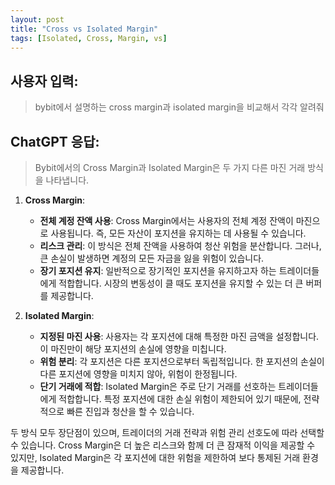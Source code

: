 ```yaml
---
layout: post
title: "Cross vs Isolated Margin"
tags: [Isolated, Cross, Margin, vs]
---
```


## 사용자 입력:
> bybit에서 설명하는 cross margin과 isolated margin을 비교해서 각각 알려줘

## ChatGPT 응답:
> Bybit에서의 Cross Margin과 Isolated Margin은 두 가지 다른 마진 거래 방식을 나타냅니다.

1. **Cross Margin**:
   - **전체 계정 잔액 사용**: Cross Margin에서는 사용자의 전체 계정 잔액이 마진으로 사용됩니다. 즉, 모든 자산이 포지션을 유지하는 데 사용될 수 있습니다.
   - **리스크 관리**: 이 방식은 전체 잔액을 사용하여 청산 위험을 분산합니다. 그러나, 큰 손실이 발생하면 계정의 모든 자금을 잃을 위험이 있습니다.
   - **장기 포지션 유지**: 일반적으로 장기적인 포지션을 유지하고자 하는 트레이더들에게 적합합니다. 시장의 변동성이 클 때도 포지션을 유지할 수 있는 더 큰 버퍼를 제공합니다.

2. **Isolated Margin**:
   - **지정된 마진 사용**: 사용자는 각 포지션에 대해 특정한 마진 금액을 설정합니다. 이 마진만이 해당 포지션의 손실에 영향을 미칩니다.
   - **위험 분리**: 각 포지션은 다른 포지션으로부터 독립적입니다. 한 포지션의 손실이 다른 포지션에 영향을 미치지 않아, 위험이 한정됩니다.
   - **단기 거래에 적합**: Isolated Margin은 주로 단기 거래를 선호하는 트레이더들에게 적합합니다. 특정 포지션에 대한 손실 위험이 제한되어 있기 때문에, 전략적으로 빠른 진입과 청산을 할 수 있습니다.

두 방식 모두 장단점이 있으며, 트레이더의 거래 전략과 위험 관리 선호도에 따라 선택할 수 있습니다. Cross Margin은 더 높은 리스크와 함께 더 큰 잠재적 이익을 제공할 수 있지만, Isolated Margin은 각 포지션에 대한 위험을 제한하여 보다 통제된 거래 환경을 제공합니다.

